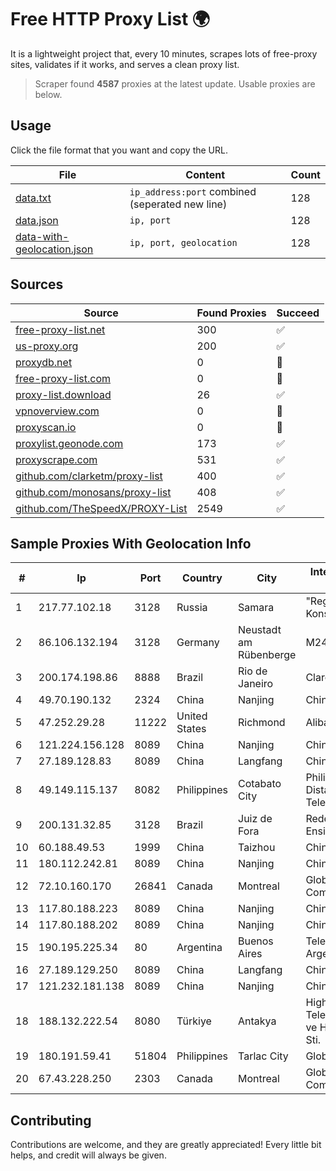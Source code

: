 
# Free HTTP Proxy List 🌍

It is a lightweight project that, every 10 minutes, scrapes lots of free-proxy sites, validates if it works, and serves a clean proxy list.


> Scraper found **4587** proxies at the latest update. Usable proxies are below.

## Usage

Click the file format that you want and copy the URL.


|File|Content|Count|
|----|-------|-----|
|[data.txt](https://raw.githubusercontent.com/themiralay/Proxy-List-World/master/data.txt)|`ip_address:port` combined (seperated new line)|128|
|[data.json](https://raw.githubusercontent.com/themiralay/Proxy-List-World/master/data.json)|`ip, port`|128|
|[data-with-geolocation.json](https://raw.githubusercontent.com/themiralay/Proxy-List-World/master/data-with-geolocation.json)|`ip, port, geolocation`|128|

## Sources

|Source|Found Proxies|Succeed|
|------|-------------|-------|
|[free-proxy-list.net](https://free-proxy-list.net)|300|✅|
|[us-proxy.org](https://www.us-proxy.org)|200|✅|
|[proxydb.net](http://proxydb.net)|0|🚫|
|[free-proxy-list.com](https://free-proxy-list.com/?page=&port=&type%5B%5D=http&type%5B%5D=https&up_time=0&search=Search)|0|🚫|
|[proxy-list.download](https://www.proxy-list.download/HTTP)|26|✅|
|[vpnoverview.com](https://vpnoverview.com/privacy/anonymous-browsing/free-proxy-servers)|0|🚫|
|[proxyscan.io](https://www.proxyscan.io)|0|🚫|
|[proxylist.geonode.com](https://proxylist.geonode.com/api/proxy-list?limit=300&page=1&sort_by=lastChecked&sort_type=desc&protocols=http,https)|173|✅|
|[proxyscrape.com](https://api.proxyscrape.com/v2/?request=displayproxies&protocol=http&timeout=10000&country=all&ssl=all&anonymity=all)|531|✅|
|[github.com/clarketm/proxy-list](https://raw.githubusercontent.com/clarketm/proxy-list/master/proxy-list-raw.txt)|400|✅|
|[github.com/monosans/proxy-list](https://raw.githubusercontent.com/monosans/proxy-list/main/proxies/http.txt)|408|✅|
|[github.com/TheSpeedX/PROXY-List](https://raw.githubusercontent.com/TheSpeedX/PROXY-List/master/http.txt)|2549|✅|


## Sample Proxies With Geolocation Info

|#|Ip|Port|Country|City|Internet Service Provider|
|-|--|----|-------|----|-------------------------|
|1|217.77.102.18|3128|Russia|Samara|"Region Svyaz Konsalt" LLC|
|2|86.106.132.194|3128|Germany|Neustadt am Rübenberge|M247 Europe SRL|
|3|200.174.198.86|8888|Brazil|Rio de Janeiro|Claro S.A|
|4|49.70.190.132|2324|China|Nanjing|Chinanet|
|5|47.252.29.28|11222|United States|Richmond|Alibaba Cloud LLC|
|6|121.224.156.128|8089|China|Nanjing|China Telecom|
|7|27.189.128.83|8089|China|Langfang|Chinanet|
|8|49.149.115.137|8082|Philippines|Cotabato City|Philippine Long Distance Telephone Co.|
|9|200.131.32.85|3128|Brazil|Juiz de Fora|Rede Nacional de Ensino e Pesquisa|
|10|60.188.49.53|1999|China|Taizhou|Chinanet|
|11|180.112.242.81|8089|China|Nanjing|Chinanet|
|12|72.10.160.170|26841|Canada|Montreal|GloboTech Communications|
|13|117.80.188.223|8089|China|Nanjing|China Telecom|
|14|117.80.188.202|8089|China|Nanjing|China Telecom|
|15|190.195.225.34|80|Argentina|Buenos Aires|Telecom Argentina S.A.|
|16|27.189.129.250|8089|China|Langfang|Chinanet|
|17|121.232.181.138|8089|China|Nanjing|Chinanet|
|18|188.132.222.54|8080|Türkiye|Antakya|High Speed Telekomunikasyon ve Hab. Hiz. Ltd. Sti.|
|19|180.191.59.41|51804|Philippines|Tarlac City|Globe Telecom|
|20|67.43.228.250|2303|Canada|Montreal|GloboTech Communications|



## Contributing

Contributions are welcome, and they are greatly appreciated! Every
little bit helps, and credit will always be given.

